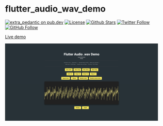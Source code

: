 # flutter_audio_wav_demo

[![extra_pedantic on pub.dev](https://img.shields.io/badge/style-extra__pedantic-blue?style=flat-square)](https://pub.dev/packages/extra_pedantic) [![License](https://img.shields.io/github/license/modulovalue/flutter_audio_wav_demo?style=flat-square&logo=github)](https://github.com/modulovalue/flutter_audio_wav_demo/blob/master/LICENSE) [![Github Stars](https://img.shields.io/github/stars/modulovalue/flutter_audio_wav_demo?style=flat-square&logo=github)](https://github.com/modulovalue/flutter_audio_wav_demo) [![Twitter Follow](https://img.shields.io/twitter/follow/modulovalue?style=social&logo=twitter)](https://twitter.com/modulovalue) [![GitHub Follow](https://img.shields.io/github/followers/modulovalue?style=social&logo=github)](https://github.com/modulovalue)

[Live demo](https://modulovalue.com/flutter_audio_wav_demo)

![Screenshot 1](assets/screenshot1.png)
